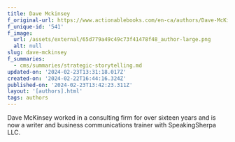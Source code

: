 ```yaml
---
title: Dave Mckinsey
f_original-url: https://www.actionablebooks.com/en-ca/authors/Dave-McKinsey/
f_unique-id: '541'
f_image:
  url: /assets/external/65d779a49c49c73f41478f48_author-large.png
  alt: null
slug: dave-mckinsey
f_summaries:
  - cms/summaries/strategic-storytelling.md
updated-on: '2024-02-23T13:31:18.017Z'
created-on: '2024-02-22T16:44:16.324Z'
published-on: '2024-02-23T13:42:23.311Z'
layout: '[authors].html'
tags: authors
---
```


Dave McKinsey worked in a consulting firm for over sixteen years and is now a writer and business communications trainer with SpeakingSherpa LLC.
